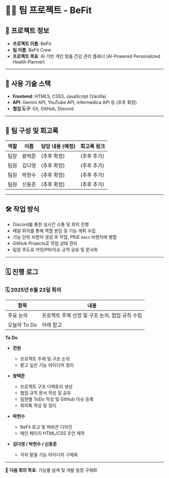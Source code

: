 # 🧑‍⚕️ 팀 프로젝트 - BeFit

## 📌 프로젝트 정보

* **프로젝트 이름**: BeFit
* **팀 이름**: BeFit Crew
* **프로젝트 목표**: AI 기반 개인 맞춤 건강 관리 플래너 (AI-Powered Personalized Health Planner)

---

## 🧰 사용 기술 스택

* **Frontend**: HTML5, CSS3, JavaScript (Vanilla)
* **API**: Gemini API, YouTube API, infermedica API 등 (추후 확정)
* **협업 도구**: Git, GitHub, Discord

---

## 👥 팀 구성 및 회고록

| 역할 | 이름     | 담당 내용 (예정) | 회고록 링크 |
|------|----------|------------|-------------|
| 팀장 | 왕택준   | (추후 확정)    | (추후 추가) |
| 팀원 | 김다영   | (추후 확정)   | (추후 추가) |
| 팀원 | 박현수   | (추후 확정)    | (추후 추가) |
| 팀원 | 신동준   | (추후 확정)   | (추후 추가) |

---

## 🛠 작업 방식

* Discord를 통한 실시간 소통 및 회의 진행
* 매일 회의를 통해 역할 분담 및 기능 계획 수립
* 기능 단위 브랜치 생성 후 작업, PR로 `main` 브랜치에 병합
* GitHub Projects로 작업 상태 관리
* 팀장 주도로 커밋/PR/이슈 규칙 공유 및 문서화

---

## 🗓 진행 로그

### 🗓️ 2025년 6월 23일 회의

| 항목            | 내용                              |
|-----------------|-----------------------------------|
| 주요 논의       | 프로젝트 주제 선정 및 구조 논의, 협업 규칙 수립 |
| 오늘의 To Do    | 아래 참고                          |

**To Do**

* **전원**
    * 프로젝트 주제 및 구조 논의
    * 맡고 싶은 기능 아이디어 정리

* **왕택준**
    * 프로젝트 구조 디렉토리 생성
    * 협업 규칙 문서 작성 및 공유
    * 팀원별 ToDo 작성 및 GitHub 이슈 등록
    * 회의록 작성 및 정리

* **박현수**
    * BeFit 로고 및 파비콘 디자인
    * 메인 페이지 HTML/CSS 초안 제작

* **김다영 / 박현수 / 신동준**
    * 각자 맡을 기능 아이디어 구체화

---

🚀 **다음 회의 목표**: 기능별 설계 및 개발 일정 구체화
